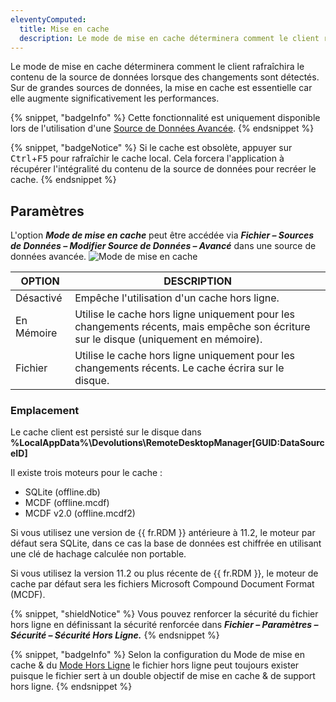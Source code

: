 ```yaml
---
eleventyComputed:
  title: Mise en cache
  description: Le mode de mise en cache déterminera comment le client rafraîchira le contenu de la source de données lorsque des changements sont détectés. Sur de grandes sources de données, la mise en cache est essentielle car elle augmente significativement les performances.
---
```

Le mode de mise en cache déterminera comment le client rafraîchira le contenu de la source de données lorsque des changements sont détectés. Sur de grandes sources de données, la mise en cache est essentielle car elle augmente significativement les performances.

{% snippet, "badgeInfo" %}
Cette fonctionnalité est uniquement disponible lors de l'utilisation d'une [Source de Données Avancée](/rdm/windows/data-sources/data-sources-types/advanced-data-sources/).
{% endsnippet %}

{% snippet, "badgeNotice" %}
Si le cache est obsolète, appuyer sur <kbd>Ctrl</kbd>+<kbd>F5</kbd> pour rafraîchir le cache local. Cela forcera l'application à récupérer l'intégralité du contenu de la source de données pour recréer le cache.
{% endsnippet %}

## Paramètres

L'option ***Mode de mise en cache*** peut être accédée via ***Fichier – Sources de Données – Modifier Source de Données – Avancé*** dans une source de données avancée.
![Mode de mise en cache](https://cdnweb.devolutions.net/docs/docs_en_rdm_windows_clip3581.png)

| OPTION    | DESCRIPTION |
|-----------|-------------|
| Désactivé | Empêche l'utilisation d'un cache hors ligne. |
| En Mémoire | Utilise le cache hors ligne uniquement pour les changements récents, mais empêche son écriture sur le disque (uniquement en mémoire). |
| Fichier   | Utilise le cache hors ligne uniquement pour les changements récents. Le cache écrira sur le disque. |

### Emplacement

Le cache client est persisté sur le disque dans **%LocalAppData%\Devolutions\RemoteDesktopManager\[GUID:DataSourceID]**

Il existe trois moteurs pour le cache :

* SQLite (offline.db)
* MCDF (offline.mcdf)
* MCDF v2.0 (offline.mcdf2)

Si vous utilisez une version de {{ fr.RDM }} antérieure à 11.2, le moteur par défaut sera SQLite, dans ce cas la base de données est chiffrée en utilisant une clé de hachage calculée non portable.

Si vous utilisez la version 11.2 ou plus récente de {{ fr.RDM }}, le moteur de cache par défaut sera les fichiers Microsoft Compound Document Format (MCDF).

{% snippet, "shieldNotice" %}
Vous pouvez renforcer la sécurité du fichier hors ligne en définissant la sécurité renforcée dans ***Fichier – Paramètres – Sécurité – Sécurité Hors Ligne.***
{% endsnippet %}

{% snippet, "badgeInfo" %}
Selon la configuration du Mode de mise en cache & du [Mode Hors Ligne](/rdm/windows/data-sources/offline-mode/) le fichier hors ligne peut toujours exister puisque le fichier sert à un double objectif de mise en cache & de support hors ligne.
{% endsnippet %}
